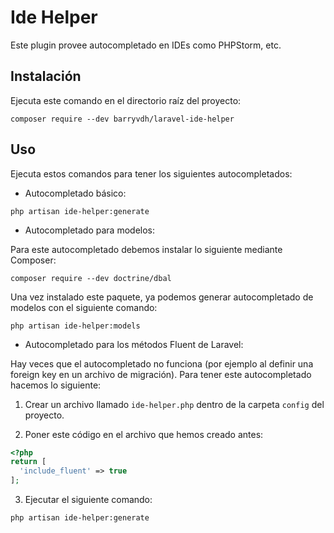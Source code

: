 # Ide Helper

Este plugin provee autocompletado en IDEs como PHPStorm, etc.

## Instalación

Ejecuta este comando en el directorio raíz del proyecto:

`composer require --dev barryvdh/laravel-ide-helper`

## Uso

Ejecuta estos comandos para tener los siguientes autocompletados:

- Autocompletado básico:

`php artisan ide-helper:generate`

- Autocompletado para modelos:

Para este autocompletado debemos instalar lo siguiente mediante Composer:

`composer require --dev doctrine/dbal`

Una vez instalado este paquete, ya podemos generar autocompletado de modelos con el siguiente comando:

`php artisan ide-helper:models`

- Autocompletado para los métodos Fluent de Laravel:

Hay veces que el autocompletado no funciona (por ejemplo al definir una foreign key en un archivo de migración). Para tener este autocompletado hacemos lo siguiente:

1. Crear un archivo llamado `ide-helper.php` dentro de la carpeta `config` del proyecto.

2. Poner este código en el archivo que hemos creado antes:

```php
<?php
return [
  'include_fluent' => true
];
```

3. Ejecutar el siguiente comando:

`php artisan ide-helper:generate`